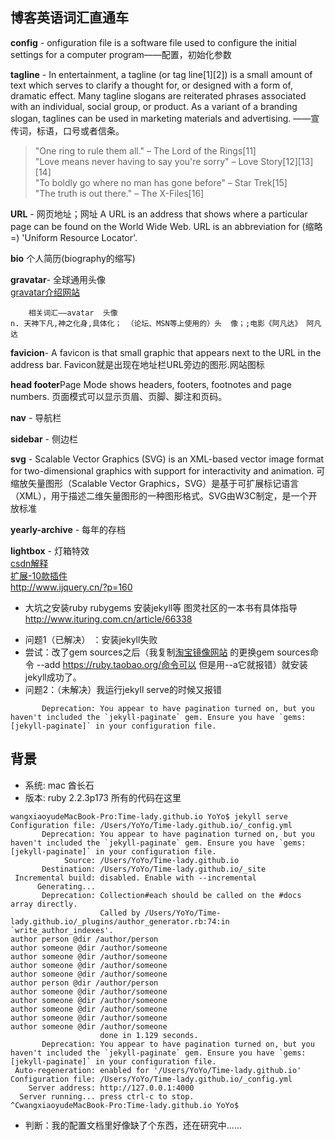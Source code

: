 

## 博客英语词汇直通车  
**config** - onfiguration file is a software file used to configure the initial settings for a computer program——配置，初始化参数  
  
**tagline** - In entertainment, a tagline (or tag line[1][2]) is a small amount of text which serves to clarify a thought for, or designed with a form of, dramatic effect. Many tagline slogans are reiterated phrases associated with an individual, social group, or product. As a variant of a branding slogan, taglines can be used in marketing materials and advertising.
——宣传词，标语，口号或者信条。  
>"One ring to rule them all." – The Lord of the Rings[11]  
"Love means never having to say you're sorry" – Love Story[12][13][14]  
"To boldly go where no man has gone before" – Star Trek[15]   
"The truth is out there." – The X-Files[16]    

**URL** - 网页地址；网址
A URL is an address that shows where a particular page can be found on the World Wide Web. URL is an abbreviation for (缩略=) 'Uniform Resource Locator'.  

**bio**
个人简历(biography的缩写)  

**gravatar**- 全球通用头像  
[gravatar介绍网站](http://www.iplaysoft.com/gravatar.html)   
 
		相关词汇——avatar  头像
	n. 天神下凡,神之化身,具体化； （论坛、MSN等上使用的）头  像；;电影《阿凡达》 阿凡达  


**favicion**- A favicon is that small graphic that appears next to the URL in the address bar.
Favicon就是出现在地址栏URL旁边的图形.网站图标  

**head footer**Page Mode shows headers, footers, footnotes and page numbers.
页面模式可以显示页眉、页脚、脚注和页码。  

**nav** - 导航栏 

**sidebar** - 侧边栏  

**svg** - Scalable Vector Graphics (SVG) is an XML-based vector image format for two-dimensional graphics with support for interactivity and animation. 可缩放矢量图形（Scalable Vector Graphics，SVG）是基于可扩展标记语言（XML），用于描述二维矢量图形的一种图形格式。SVG由W3C制定，是一个开放标准  

**yearly-archive** - 每年的存档  

**lightbox** -  灯箱特效  
[csdn解释](http://www.csdn123.com/html/20130206/53/bf7afd2efb1a5489f71786bef23f8186.htm)  
[扩展-10款插件](http://www.open-open.com/news/view/1c78bc4)  
<http://www.ijquery.cn/?p=160>  

* 大坑之安装ruby rubygems 安装jekyll等  图灵社区的一本书有具体指导 
<http://www.ituring.com.cn/article/66338>   
- 问题1（已解决） ：安装jekyll失败
- 尝试：改了gem sources之后（我复制[淘宝镜像网站](https://ruby.taobao.org) 的更换gem sources命令 --add https://ruby.taobao.org/命令可以 但是用--a它就报错）就安装jekyll成功了。  
- 问题2：（未解决）我运行jekyll serve的时候又报错   
```
       Deprecation: You appear to have pagination turned on, but you haven't included the `jekyll-paginate` gem. Ensure you have `gems: [jekyll-paginate]` in your configuration file.  
```  

## 背景
- 系统: mac 酋长石
- 版本: ruby 2.2.3p173 
所有的代码在这里  
```
wangxiaoyudeMacBook-Pro:Time-lady.github.io YoYo$ jekyll serve
Configuration file: /Users/YoYo/Time-lady.github.io/_config.yml
       Deprecation: You appear to have pagination turned on, but you haven't included the `jekyll-paginate` gem. Ensure you have `gems: [jekyll-paginate]` in your configuration file.
            Source: /Users/YoYo/Time-lady.github.io
       Destination: /Users/YoYo/Time-lady.github.io/_site
 Incremental build: disabled. Enable with --incremental
      Generating... 
       Deprecation: Collection#each should be called on the #docs array directly.
                    Called by /Users/YoYo/Time-lady.github.io/_plugins/author_generator.rb:74:in `write_author_indexes'.
author person @dir /author/person
author someone @dir /author/someone
author someone @dir /author/someone
author someone @dir /author/someone
author someone @dir /author/someone
author person @dir /author/person
author someone @dir /author/someone
author someone @dir /author/someone
author someone @dir /author/someone
author someone @dir /author/someone
author someone @dir /author/someone
                    done in 1.129 seconds.
       Deprecation: You appear to have pagination turned on, but you haven't included the `jekyll-paginate` gem. Ensure you have `gems: [jekyll-paginate]` in your configuration file.
 Auto-regeneration: enabled for '/Users/YoYo/Time-lady.github.io'
Configuration file: /Users/YoYo/Time-lady.github.io/_config.yml
    Server address: http://127.0.0.1:4000
  Server running... press ctrl-c to stop.
^CwangxiaoyudeMacBook-Pro:Time-lady.github.io YoYo$ 
```  
- 判断：我的配置文档里好像缺了个东西，还在研究中......
